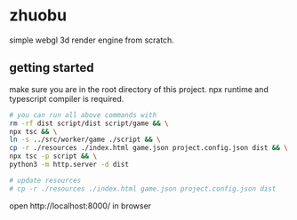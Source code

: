 # zhuobu
simple webgl 3d render engine from scratch.

## getting started

make sure you are in the root directory of this project.
npx runtime and typescript compiler is required.

```bash
# you can run all above commands with
rm -rf dist script/dist script/game && \
npx tsc && \
ln -s ../src/worker/game ./script && \
cp -r ./resources ./index.html game.json project.config.json dist && \
npx tsc -p script && \
python3 -m http.server -d dist

# update resources
# cp -r ./resources ./index.html game.json project.config.json dist
```
open http://localhost:8000/ in browser



